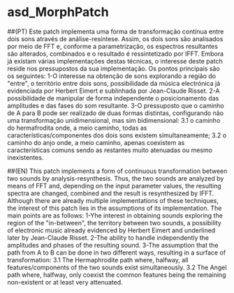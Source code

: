 # asd_MorphPatch

##(PT)
Este patch implementa uma forma de transformação contínua entre dois sons através de análise-resíntese. Assim, os dois sons são analisados por meio de FFT e, conforme a parametrização, os espectros resultantes são alterados, combinados e o resultado é ressintetizado por IFFT.
Embora já existam várias implementações destas técnicas, o interesse deste patch reside nos pressupostos da sua implementação.
Os pontos principais são os seguintes:
1-O interesse na obtenção de sons explorando a região do "entre", o território entre dois sons, possibilidade da música electrónica já evidenciada por Herbert Eimert e sublinhada por Jean-Claude Risset.
2-A possibilidade de manipular de forma independente o posicionamento das amplitudes e das fases do som resultante.
3-O pressuposto que o caminho de A para B pode ser realizado de duas formas distintas, configurando não uma transformação unidimensional, mas sim bidimensional:
3.1 o caminho do hermafrodita onde, a meio caminho, todas as características/componentes dos dois sons existem simultaneamente;
3.2 o caminho do anjo onde, a meio caminho, apenas coexistem as características comuns sendo as restantes muito atenuadas ou mesmo inexistentes.

##(EN)
This patch implements a form of continuous transformation between two sounds by analysis-resynthesis. Thus, the two sounds are analyzed by means of FFT and, depending on the input parameter values, the resulting spectra are changed, combined and the result is resynthesized by IFFT.
Although there are already multiple implementations of these techniques, the interest of this patch lies in the assumptions of its implementation.
The main points are as follows:
1-Yhe interest in obtaining sounds exploring the region of the "in-between", the territory between two sounds, a possibility of electronic music already evidenced by Herbert Eimert and underlined later by Jean-Claude Risset.
2-The ability to handle independently the amplitudes and phases of the resulting sound.
3-The assumption that the path from A to B can be done in two different ways, resulting in a surface of transformation:
3.1 The Hermaphrodite path where, halfway, all features/components of the two sounds exist simultaneously.
3.2 The Angel path where, halfway, only coexist the common features being the remaining non-existent or at least very attenuated.

